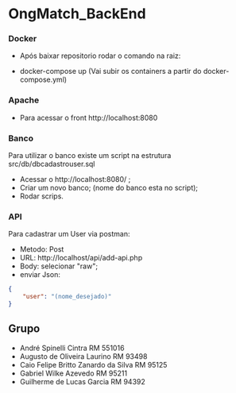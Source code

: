 # OngMatch_BackEnd

### Docker

- Após baixar repositorio rodar o comando na raiz:

- docker-compose up (Vai subir os containers a partir do docker-compose.yml)

### Apache

- Para acessar o front http://localhost:8080

### Banco
Para utilizar o banco existe um script na estrutura src/db/dbcadastrouser.sql

- Acessar o http://localhost:8080/ ;
- Criar um novo banco; (nome do banco esta no script);
- Rodar scrips.

### API

Para cadastrar um User via postman:
- Metodo: Post
- URL: http://localhost/api/add-api.php
- Body: selecionar "raw";
- enviar Json:

```json
{
    "user": "(nome_desejado)"
}
```

## Grupo

- André Spinelli Cintra RM 551016
- Augusto de Oliveira Laurino RM 93498
- Caio Felipe Britto Zanardo da Silva RM 95125
- Gabriel Wilke Azevedo RM 95211
- Guilherme de Lucas Garcia RM 94392
